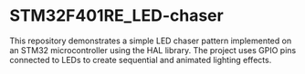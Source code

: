 # STM32F401RE_LED-chaser
This repository demonstrates a simple LED chaser pattern implemented on an STM32 microcontroller using the HAL library. The project uses GPIO pins connected to LEDs to create sequential and animated lighting effects.
